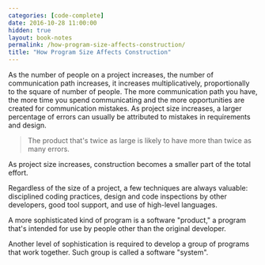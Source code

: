 ```yaml
---
categories: [code-complete]
date: 2016-10-28 11:00:00
hidden: true
layout: book-notes
permalink: /how-program-size-affects-construction/
title: "How Program Size Affects Construction"
---
```


As the number of people on a project increases, the number of communication path increases, it increases multiplicatively, proportionally to the square of number of people. The more communication path you have, the more time you spend communicating and the more opportunities are created for communication mistakes. As project size increases, a larger percentage of errors can usually be attributed to mistakes in requirements and design.

> The product that's twice as large is likely to have more than twice as many errors.

As project size increases, construction becomes a smaller part of the total effort.

Regardless of the size of a project, a few techniques are always valuable: disciplined coding practices, design and code inspections by other developers, good tool support, and use of high-level languages.

A more sophisticated kind of program is a software "product," a program that's intended for use by people other than the original developer.

Another level of sophistication is required to develop a group of programs that work together. Such group is called a software "system".